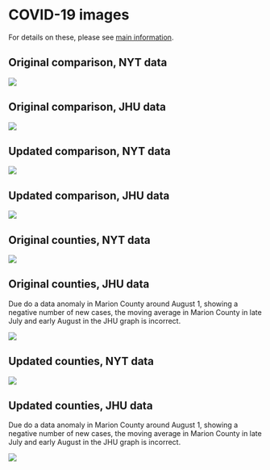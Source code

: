 # COVID-19 images

For details on these, please see [main information](../README.md).

## Original comparison, NYT data

![](../main.png)

## Original comparison, JHU data

![](main-jhu.png)

## Updated comparison, NYT data

![](main-updated-nyt.png)

## Updated comparison, JHU data

![](main-updated-jhu.png)

## Original counties, NYT data

![](../counties.png)

## Original counties, JHU data

Due do a data anomaly in Marion County around August 1, showing a negative number of new cases, the moving average in Marion County in late July and early August in the JHU graph is incorrect.
 
![](counties-jhu.png)

## Updated counties, NYT data

![](counties-updated-nyt.png)

## Updated counties, JHU data

Due do a data anomaly in Marion County around August 1, showing a negative number of new cases, the moving average in Marion County in late July and early August in the JHU graph is incorrect.

![](counties-updated-jhu.png)
